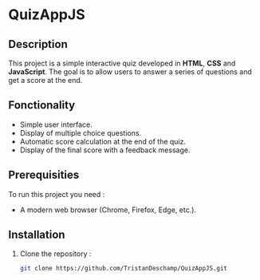 # QuizAppJS

## Description
This project is a simple interactive quiz developed in **HTML**, **CSS** and **JavaScript**. The goal is to allow users to answer a series of questions and get a score at the end.

##  Fonctionality
- Simple user interface.
- Display of multiple choice questions.
- Automatic score calculation at the end of the quiz.
- Display of the final score with a feedback message.

## Prerequisities
To run this project you need :
- A modern web browser (Chrome, Firefox, Edge, etc.).

## Installation
1. Clone the repository :
	```bash
	git clone https://github.com/TristanDeschamp/QuizAppJS.git